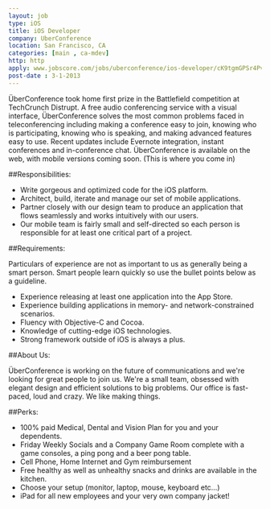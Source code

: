 ```yaml
---
layout: job
type: iOS
title: iOS Developer
company: UberConference
location: San Francisco, CA
categories: [main , ca-mdev]
http: http
apply: www.jobscore.com/jobs/uberconference/ios-developer/cK9tgmGPSr4PvniGakhP3Q
post-date : 3-1-2013
---
```


ÜberConference took home first prize in the Battlefield competition at TechCrunch Distrupt. A free audio conferencing service with a visual interface, ÜberConference solves the most common problems faced in teleconferencing including making a conference easy to join, knowing who is participating, knowing who is speaking, and making advanced features easy to use. Recent updates include Evernote integration, instant conferences and in-conference chat. ÜberConference is available on the web, with mobile versions coming soon. (This is where you come in)

##Responsibilities:

* Write gorgeous and optimized code for the iOS platform.
* Architect, build, iterate and manage our set of mobile applications.
* Partner closely with our design team to produce an application that flows seamlessly and works intuitively with our users.
* Our mobile team is fairly small and self-directed so each person is responsible for at least one critical part of a project.

##Requirements:

Particulars of experience are not as important to us as generally being a smart person. Smart people learn quickly so use the bullet points below as a guideline.

* Experience releasing at least one application into the App Store.
* Experience building applications in memory- and network-constrained scenarios.
* Fluency with Objective-C and Cocoa.
* Knowledge of cutting-edge iOS technologies.
* Strong framework outside of iOS is always a plus.

##About Us:

ÜberConference is working on the future of communications and we're looking for great people to join us. We're a small team, obsessed with elegant design and efficient solutions to big problems. Our office is fast-paced, loud and crazy. We like making things. 

##Perks:

* 100% paid Medical, Dental and Vision Plan for you and your dependents.
* Friday Weekly Socials and a Company Game Room complete with a game consoles, a ping pong and a beer pong table.
* Cell Phone, Home Internet and Gym reimbursement
* Free healthy as well as unhealthy snacks and drinks are available in the kitchen.
* Choose your setup (monitor, laptop, mouse, keyboard etc…)
* iPad for all new employees and your very own company jacket!

